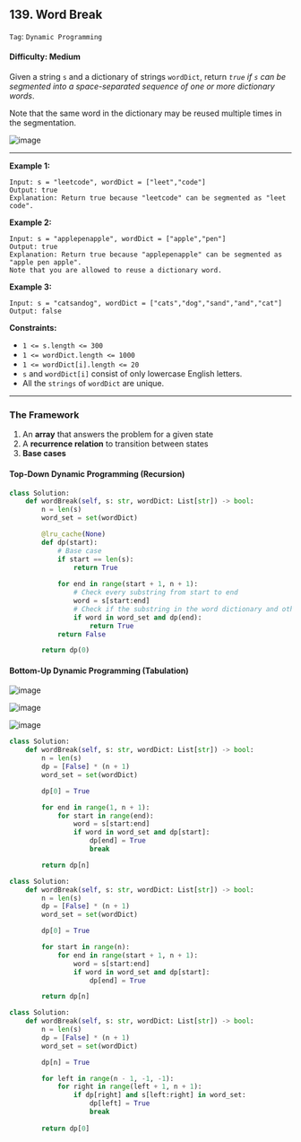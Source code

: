 ## 139. Word Break

```Tag```: ```Dynamic Programming```

#### Difficulty: Medium

Given a string ```s``` and a dictionary of strings ```wordDict```, return _```true``` if ```s``` can be segmented into a space-separated sequence of one or more dictionary words_.

Note that the same word in the dictionary may be reused multiple times in the segmentation.

![image](https://user-images.githubusercontent.com/35042430/219778036-477a29ba-d8d6-4d23-a329-111121cf2e9b.png)

---

__Example 1:__
```
Input: s = "leetcode", wordDict = ["leet","code"]
Output: true
Explanation: Return true because "leetcode" can be segmented as "leet code".
```

__Example 2:__
```
Input: s = "applepenapple", wordDict = ["apple","pen"]
Output: true
Explanation: Return true because "applepenapple" can be segmented as "apple pen apple".
Note that you are allowed to reuse a dictionary word.
```

__Example 3:__
```
Input: s = "catsandog", wordDict = ["cats","dog","sand","and","cat"]
Output: false
```

__Constraints:__

- ```1 <= s.length <= 300```
- ```1 <= wordDict.length <= 1000```
- ```1 <= wordDict[i].length <= 20```
- ```s``` and ```wordDict[i]``` consist of only lowercase English letters.
- All the ```strings``` of ```wordDict``` are unique.

---

### The Framework

1. An __array__ that answers the problem for a given state
2. A __recurrence relation__ to transition between states
3. __Base cases__

#### Top-Down Dynamic Programming (Recursion)

```Python
class Solution:
    def wordBreak(self, s: str, wordDict: List[str]) -> bool:
        n = len(s)
        word_set = set(wordDict)

        @lru_cache(None)
        def dp(start):
            # Base case
            if start == len(s):
                return True
            
            for end in range(start + 1, n + 1):
                # Check every substring from start to end
                word = s[start:end]
                # Check if the substring in the word dictionary and other criterias are true
                if word in word_set and dp(end):
                    return True
            return False

        return dp(0)
```

#### Bottom-Up Dynamic Programming (Tabulation)

![image](https://leetcode.com/explore/learn/card/Figures/DP1/C3A3_1_cropped.png)

![image](https://leetcode.com/explore/learn/card/Figures/DP1/C3A3_2_cropped.png)

![image](https://leetcode.com/explore/learn/card/Figures/DP1/C3A3_3_cropped.png)

```Python
class Solution:
    def wordBreak(self, s: str, wordDict: List[str]) -> bool:
        n = len(s)
        dp = [False] * (n + 1)
        word_set = set(wordDict)

        dp[0] = True

        for end in range(1, n + 1):
            for start in range(end):
                word = s[start:end]
                if word in word_set and dp[start]:
                    dp[end] = True
                    break

        return dp[n]
```

```Python
class Solution:
    def wordBreak(self, s: str, wordDict: List[str]) -> bool:
        n = len(s)
        dp = [False] * (n + 1)
        word_set = set(wordDict)

        dp[0] = True

        for start in range(n):
            for end in range(start + 1, n + 1):
                word = s[start:end]
                if word in word_set and dp[start]:
                    dp[end] = True

        return dp[n]
```

```Python
class Solution:
    def wordBreak(self, s: str, wordDict: List[str]) -> bool:
        n = len(s)
        dp = [False] * (n + 1)
        word_set = set(wordDict)

        dp[n] = True

        for left in range(n - 1, -1, -1):
            for right in range(left + 1, n + 1):
                if dp[right] and s[left:right] in word_set:
                    dp[left] = True
                    break
                    
        return dp[0]
```

